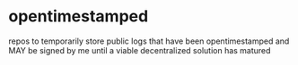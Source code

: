 # opentimestamped
repos to temporarily store public logs that have been opentimestamped and MAY be signed by me until a viable decentralized solution has matured
